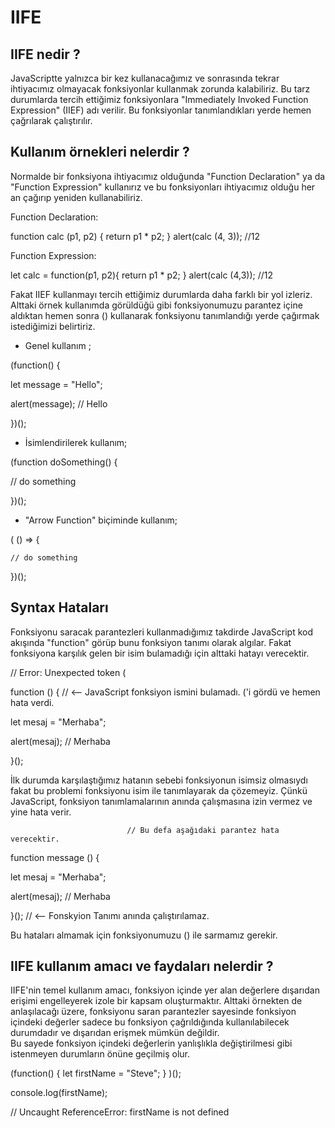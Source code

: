 # IIFE

## IIFE nedir ?
JavaScriptte yalnızca bir kez kullanacağımız ve sonrasında tekrar ihtiyacımız olmayacak fonksiyonlar kullanmak zorunda kalabiliriz. 
Bu tarz durumlarda tercih ettiğimiz fonksiyonlara  "Immediately Invoked Function Expression" (IIEF) adı  verilir. 
Bu fonksiyonlar tanımlandıkları yerde hemen çağrılarak çalıştırılır.    

## Kullanım örnekleri nelerdir ?
Normalde bir fonksiyona ihtiyacımız olduğunda "Function Declaration" ya da "Function Expression" kullanırız ve bu fonksiyonları ihtiyacımız olduğu her an çağırıp yeniden kullanabiliriz. 

Function Declaration:                                       

function calc (p1, p2) {
    return p1 * p2;
}
alert(calc (4, 3));
//12

Function Expression:

let calc = function(p1, p2){
    return p1 * p2;
}
alert(calc (4,3));
//12


Fakat IIEF kullanmayı tercih ettiğimiz durumlarda daha farklı bir yol izleriz. 
Alttaki örnek kullanımda görüldüğü gibi fonksiyonumuzu parantez içine aldıktan hemen sonra () kullanarak fonksiyonu tanımlandığı yerde çağırmak istediğimizi belirtiriz. 

* Genel kullanım ;

(function() {

  let message = "Hello";

  alert(message); // Hello

})();

* İsimlendirilerek kullanım;

(function doSomething() {

  // do something
  
})();

* "Arrow Function" biçiminde kullanım;

( () => {

    // do something
    
})();


## Syntax Hataları

Fonksiyonu saracak parantezleri kullanmadığımız takdirde JavaScript kod akışında "function" görüp bunu fonksiyon tanımı olarak algılar.
Fakat fonksiyona karşılık gelen bir isim bulamadığı için alttaki hatayı verecektir.

// Error: Unexpected token (


function () {                        // <-- JavaScript fonksiyon ismini bulamadı. ('i gördü ve hemen hata verdi.

  let mesaj = "Merhaba";

  alert(mesaj); // Merhaba

}();

İlk durumda karşılaştığımız hatanın sebebi fonksiyonun isimsiz olmasıydı fakat bu problemi fonksiyonu isim ile tanımlayarak da çözemeyiz. 
Çünkü JavaScript, fonksiyon tanımlamalarının anında çalışmasına izin vermez ve yine hata verir.

                              // Bu defa aşağıdaki parantez hata verecektir.
function message () {

  let mesaj = "Merhaba";

  alert(mesaj); // Merhaba
  
}();                          // <-- Fonskyion Tanımı anında çalıştırılamaz.


Bu hataları almamak için fonksiyonumuzu () ile sarmamız gerekir.


## IIFE kullanım amacı ve faydaları nelerdir ?

IIFE'nin temel kullanım amacı, fonksiyon içinde yer alan değerlere dışarıdan erişimi engelleyerek izole bir kapsam oluşturmaktır. 
Alttaki örnekten de anlaşılacağı üzere, fonksiyonu saran parantezler sayesinde fonksiyon içindeki değerler sadece bu fonksiyon çağrıldığında kullanılabilecek durumdadır ve dışarıdan erişmek mümkün değildir.  
Bu sayede fonksiyon içindeki değerlerin yanlışlıkla değiştirilmesi gibi istenmeyen durumların önüne geçilmiş olur.

(function() {
   let firstName = "Steve";
}
)();

console.log(firstName);

//  Uncaught ReferenceError: firstName is not defined
